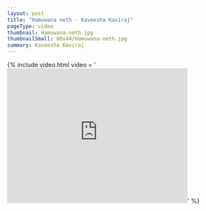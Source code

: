 ```yaml
---
layout: post
title: "Hamuwana neth - Kaveesha Kaviraj"
pageType: video
thumbnail: Hamuwana-neth.jpg
thumbnailSmall: 80x44/Hamuwana-neth.jpg
summary: Kaveesha Kaviraj
---
```


{% include video.html video = '<iframe width="420" height="315" src="https://www.youtube.com/embed/6mJHuRxtpWk" frameborder="0" allowfullscreen></iframe>' %} 
